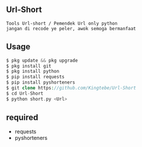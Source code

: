 ## Url-Short
```
Tools Url-short / Pemendek Url only python
jangan di recode ye peler, awok semoga bermanfaat
```
## Usage 
```php
$ pkg update && pkg upgrade
$ pkg install git
$ pkg install python
$ pip install requests
$ pip install pyshorteners
$ git clone https://github.com/Kingtebe/Url-Short
$ cd Url-Short
$ python short.py <Url>
```
## required
- requests
- pyshorteners

